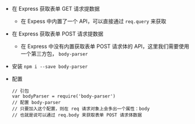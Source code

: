 <!--
 * @Description  : 说明文件
 * @Author       : pacino
 * @Date         : 2021-06-09 11:02:50
 * @LastEditTime : 2021-06-09 11:22:25
 * @LastEditors  : pacino
-->

- 在 Express 获取表单 GET 请求提数据

  - 在 Expess 中内置了一个 API，可以直接通过 `req.query` 来获取

- 在 Express 获取表单 POST 请求提数据
  - 在 Express 中没有内置获取表单 POST 请求体的 API，这里我们需要使用一个第三方包， `body-parser`
- 安装
  `npm i --save body-parser`
- 配置

  ```
  // 引包
  var bodyParser = require('body-parser')
  // 配置 body-parser
  // 只要加入这个配置，则在 req 请求对象上会多出一个属性：body
  // 也就是说可以通过 req.body 来获取表单 POST 请求体数据
  ```

